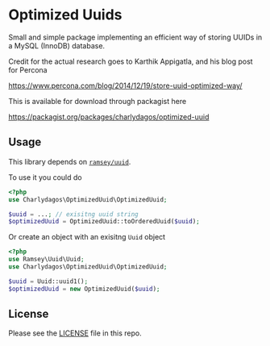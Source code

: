# Optimized Uuids

Small and simple package implementing an efficient way of storing UUIDs
in a MySQL (InnoDB) database.

Credit for the actual research goes to Karthik Appigatla, and his blog
post for Percona

https://www.percona.com/blog/2014/12/19/store-uuid-optimized-way/

This is available for download through packagist here

https://packagist.org/packages/charlydagos/optimized-uuid

## Usage

This library depends on [`ramsey/uuid`](https://github.com/ramsey/uuid).

To use it you could do

```php
<?php
use Charlydagos\OptimizedUuid\OptimizedUuid;

$uuid = ...; // exisitng uuid string
$optimizedUuid = OptimizedUuid::toOrderedUuid($uuid);
```

Or create an object with an exisitng `Uuid` object

```php
<?php
use Ramsey\Uuid\Uuid;
use Charlydagos\OptimizedUuid\OptimizedUuid;

$uuid = Uuid::uuid1();
$optimizedUuid = new OptimizedUuid($uuid);
```

## License

Please see the [LICENSE](LICENSE) file in this repo.
